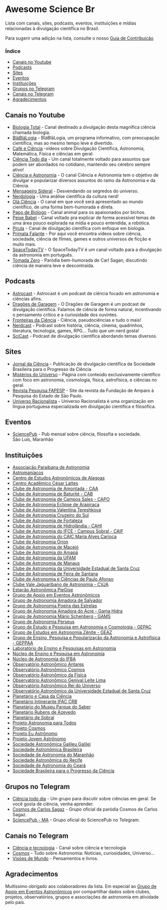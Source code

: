 # Awesome Science Br

Lista com canais, sites, podcasts, eventos, instituições e mídias relacionadas à divulgação científica no Brasil.

Para sugerir uma adição na lista, consulte o nosso [Guia de Contribuição](contribuindo.md)

### Índice
* [Canais no Youtube](#canais-no-youtube)
* [Podcasts](#podcasts)
* [Sites](#sites)
* [Eventos](#sites)
* [Instituições](#instituições)
* [Grupos no Telegram](#grupos-no-telegram)
* [Canais no Telegram](#canais-no-telegram)
* [Agradecimentos](#agradecimentos)

## Canais no Youtube

* [Biologia Total](https://www.youtube.com/user/jubilut) - Canal destinado a divulgação desta magnífica ciência chamada biologia.
* [BláBláLogia](https://www.youtube.com/channel/UC3Ooj_iDWELBumIEDejyNHQ) - BláBláLogia, um programa informativo, com preocupação científica, mas ao mesmo tempo leve e divertido.
* [Café e Ciência](https://www.youtube.com/c/cafeeciencia?app=desktop) -vídeos sobre Divulgação Científica, Astronomia, Matemática, Física e ciências em geral.
* [Ciência Todo dia](https://www.youtube.com/user/CienciaTodoDia) - Um canal totalmente voltado para assuntos que podem ser abordados no cotidiano, mantendo seu cérebro sempre ativo!
* [Ciência e Astronomia](https://www.youtube.com/user/cienciaeastronomia) - O canal Ciência e Astronomia tem o objetivo de divulgar e popularizar diversos assuntos do ramo da Astronomia e da Ciência.
* [Mensageiro Sideral](https://www.youtube.com/channel/UCoRwVRrzVq3qTw7GqOEfH6Q/featured) - Desvendando os segredos do universo.
* [Nerdologia](https://www.youtube.com/user/nerdologia) - Uma análise científica da cultura nerd!
* [Olá Ciência](https://www.youtube.com/olacienciabr) - O canal em que você será apresentado ao mundo científico, de uma forma bem-humorada e direta.
* [Papo de Biólogo](https://www.youtube.com/user/papodebiologo) - Canal animal para os apaixonados por bichos.
* [Peixe Babel](https://www.youtube.com/user/CanalPeixeBabel) - Canal voltado pra explicar de forma acessível temas de uma área pouco explorada na mídia e pouco entendida, a robótica.
* [Pirula](https://www.youtube.com/user/Pirulla25) - Canal de divulgação científica com enfoque em biologia.
* [Primata Falante](https://www.youtube.com/user/mrprimatafalante) - Por aqui você encontra vídeos sobre ciência, sociedade, ciência de filmes, games e outros universos de ficção e muito mais.
* [SpaceTodayTV](https://www.youtube.com/channel/UC_Fk7hHbl7vv_7K8tYqJd5A) - O SpaceTodayTV é um canal voltado para a divulgação da astronomia em português.
* [Tomada Zero](https://www.youtube.com/channel/UCUUxzrFdb0eOmLkTjHd_MMg) - Paródia bem-humorada de Carl Sagan, discutindo ciência de maneira leve e descontraída.

## Podcasts
* [Astrocast](https://www.mixcloud.com/astrocast/) - Astrocast é um podcast de ciência focado em astronomia e ciências afins.
* [Dragões de Garagem](http://dragoesdegaragem.com/podcast/dragoes-de-garagem/) - O Dragões de Garagem é um podcast de divulgação científica. Falamos de ciência de forma natural, incentivando o pensamento crítico e a curiosidade dos ouvintes.
* [Fronteiras da Ciência](http://www.ufrgs.br/frontdaciencia/) - Ciência, pseudociências e tudo o mais!
* [Nerdcast](https://jovemnerd.com.br/nerdcast/) - Podcast sobre história, ciência, cinema, quadrinhos, literatura, tecnologia, games, RPG… Tudo que um nerd gosta!
* [SciCast](http://www.deviante.com.br/podcasts/scicast/) - Podcast de divulgação científica abordando temas diversos.

## Sites

* [Jornal da Ciência](http://www.jornaldaciencia.org.br/) - Publicação de divulgação científica da Sociedade Brasileira para o Progresso da Ciência
* [Mistérios do Universo](http://www.misteriosdouniverso.net/) - Página com conteúdo exclusivamente científico com foco em astronomia, cosmologia, física, astrofísica, e ciências no geral.
* [Revista Pesquisa FAPESP](http://revistapesquisa.fapesp.br/) - Site da revista da Fundação de Amparo à Pesquisa do Estado de São Paulo.
* [Universo Racionalista](https://universoracionalista.org/) - Universo Racionalista é uma organização em língua portuguesa especializada em divulgação científica e filosófica.

## Eventos

* [SciencePub](https://www.facebook.com/sciencepubma/) - Pub mensal sobre ciência, filosofia e sociedade.  
São Luís, Maranhão

## Instituições
* [Associação Paraibana de Astronomia](http://www.apapb.org/)
* [Astromaníacos](https://www.facebook.com/AstromaniacosBR/?fref=ts)
* [Centro de Estudos Astronômicos de Alagoas](http://www.ceaal.al.org.br/)
* [Centro Acadêmico César Lattes](https://www.facebook.com/cafisicacesarlattes/?ref=ts&fref=ts)
* [Clube de Astronomia de Amontada - CAA](https://www.facebook.com/astronomia.amontada?fref=ts)
* [Clube de Astronomia de Baturité - CAB](http://clubeastronomiabaturite.blogspot.com.br/)
* [Clube de Astronomia de Campos Sales - CAPO](https://www.facebook.com/astrocampossales/?fref=ts)
* [Clube de Astronomia Eclipse de Arapiraca](http://clubedeastronomiaeclipse.blogspot.com.br/)
* [Clube de Astronomia Valentina Tereshkova](http://clubedeastronomiavalentina.blogspot.com.br/)
* [Clube de Astronomia Cruzeiro do Sul](https://www.facebook.com/cacruzeirodosul/)
* [Clube de Astronomia de Fortaleza](http://astronomiaemfortaleza.blogspot.com.br/)
* [Clube de Astronomia de Hidrolândia - CAHI](https://www.facebook.com/clubedeastronomiadehidrolandia/)
* [Clube de Astronomia do IFCE - Campus Sobral - CAIF](https://www.facebook.com/caifsobral/?fref=ts)
* [Clube de Astronomia do CAIC Maria Alves Carioca](https://www.facebook.com/cac.astronomia/?fref=ts)
* [Clube de Astronomia Órion](https://www.facebook.com/clubedeastronomiagba/)
* [Clube de Astronomia de Maceió](http://clam-al.blogspot.com.br/)
* [Clube de Astronomia do Amapá](http://clubemirzam.blogspot.com.br/)
* [Clube de Astronomia da UFAM](https://www.facebook.com/CAUFAM/)
* [Clube de Astronomia de Manaus](https://www.facebook.com/clubeastronomiamanaus/)
* [Clube de Astronomia da Universidade Estadual de Santa Cruz](https://www.facebook.com/groups/457844457684603/?ref=ts&fref=ts)
* [Clube de Astronomia de Feira de Santana](http://cafsonline.com.br/)
* [Clube de Astronomia e Ciências de Paulo Afonso](https://www.facebook.com/groups/1433692026870331/)
* [Clube Vale Jaguaribano de Astronomia - CVJA](http://clubevalejaguaribanoastronomia.blogspot.com.br/)
* [Estação Astronômica PieGise](http://astro-piegise.blogspot.com.br/)
* [Grupo de Apoio em Eventos Astronômicos](https://www.facebook.com/AstronomiaGaeA/?fref=mentions)
* [Grupo de Astronomia Amadora de Salvador](https://gaasalvador.com.br/)
* [Grupo de Astronomia Poeira das Estrelas](https://www.facebook.com/poeiradasestrelasgape/?ref=br_rs)
* [Grupo de Astronomia Amadora do Acre - Gama Hidra](https://www.facebook.com/Gama-Hidra-Grupo-de-Astronomia-do-Acre-165098833597534/)
* [Grupo de Astronomia Mário Schenberg - GAMS](https://www.facebook.com/Grupo-de-Astronomia-M%C3%A1rio-Schenberg-GAMS-427250407379054/?ref=ts&fref=ts)
* [Grupo de Astronomia Perseus](https://www.facebook.com/grupoastronomiaperseus/)
* [Grupo de Estudo e Pesquisa em Astronomia e Cosmologia - GEPAC](https://astrogepac.org/)
* [Grupo de Estudos em Astronomia Zênite - GEAZ](https://www.facebook.com/zeniteestudosemastronomia/)
* [ Grupo de Ensino, Pesquisa e Popularização da Astronomia e Astrofísica - GEPPAA](http://geppaaweb.wixsite.com/home)
* [Laboratório de Ensino e Pesquisas em Astronomia](http://www.uece.br/lepa/index.php/pagina-inicial)
* [Núcleo de Ensino e Pesquisa em Astronomia](https://www.facebook.com/parintinscesp.olimpiadaparintinensedeastronomia)
* [Núcleo de Astronomia do IFBA](http://physika.info/physika/)
* [Observatório Astronômico Antares](https://www.facebook.com/antaresUEFS)
* [Observatório Astronômico Cosmos](https://www.facebook.com/ObservatoryCosmos/)
* [Observatório Astronômico da Física](https://www.facebook.com/Obafis-UEMA-F%C3%ADsica-104362450119955/)
* [Observatório Astronômico Genival Leite Lima](http://oagll.blogspot.com.br/)
* [Observatório Astronômico Rei do Universo](https://www.facebook.com/OARU.Manaus/)
* [Observatório Astronômico da Universidade Estadual de Santa Cruz](https://www.facebook.com/groups/457844457684603/?ref=ts&fref=ts)
* [Planetário e Casa da Ciência](http://www.arapiraca.al.gov.br/planetario/)
* [Planetário Intinerante IFAC CRB](https://www.facebook.com/crb.planetario/)
* [Planetário do Museu Parque do Saber](http://www.feiradesantana.ba.gov.br/servicos.asp?id=30&link=museuparquedosaber/planetario14.asp)
* [Planetário Rubens de Azevedo](http://www.dragaodomar.org.br/espacos/planetario)
* [Planetário de Sobral](https://www.facebook.com/PlanetarioSobralOficial/?ref=ts&fref=ts)
* [Projeto Astronomia para Todos](http://astronomiaparatodos-feclesc.blogspot.com.br/)
* [Projeto Cosmos](http://projetocosmos.gear.host/)
* [Projeto Eu Astrônomo](https://www.facebook.com/euastronomo/?fref=ts)
* [Projeto Jovem Astrônomo](https://www.facebook.com/jovemastronomoeeep)
* [Sociedade Astronômica Galileu Galilei](https://www.facebook.com/groups/1425022271132381/?fref=ts)
* [Sociedade Astronômica Brasileira](https://www.sab-astro.org.br/)
* [Sociedade de Astronomia do Maranhão](http://sama-astronomia.blogspot.com.br/)
* [Sociedade Astronômica do Recife](http://www.sociedadeastronomica.com.br/)
* [Sociedade de Astronomia do Ceará](https://www.facebook.com/groups/840870485963208/?fref=ts)
* [Sociedade Brasileira para o Progresso da Ciência](http://portal.sbpcnet.org.br/)

## Grupos no Telegram

* [Ciência todo dia](https://t.me/cienciasempre) - Um grupo para discutir sobre ciências em geral. Se você gosta de ciência, venha aprender.
* [Cosmos de Carlos Sagaz](https://t.me/CosmosdeCarlosSagaz) - Grupo oficial da paródia Cosmos de Carlos Sagaz.
* [SciencePub - MA](https://t.me/sciencepubma) - Grupo oficial do SciencePub no Telegram.

## Canais no Telegram

* [Ciência e tecnologia](https://t.me/cienciatecnologia) - Canal sobre ciência e tecnologia
* [Cosmos](https://t.me/cosmosastronomia) - Tudo sobre Astronomia: Notícias, curiosidades, Universo...
* [Visões de Mundo](https://t.me/visoesDeMundo) - Pensamentos e livros.

## Agradecimentos

Muitíssimo obrigado aos colaboradores da lista.
Em especial ao [Grupo de Apoio em Eventos Astronômicos](https://www.facebook.com/AstronomiaGaeA/?fref=mentions) por compartilhar dados sobre clubes, projetos, observatórios, grupos e associações de astronomia em atividade pelo país.
